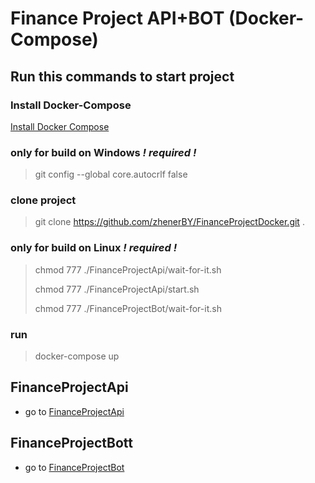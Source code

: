 # Finance Project API+BOT (Docker-Compose)
## Run this commands to start project
>
### Install Docker-Compose
[Install Docker Compose](https://docs.docker.com/compose/install/)
>
### only for build on Windows *! required !*
> git config --global core.autocrlf false
### clone project
> git clone https://github.com/zhenerBY/FinanceProjectDocker.git .
### only for build on Linux *! required !*
> chmod 777 ./FinanceProjectApi/wait-for-it.sh
> 
> chmod 777 ./FinanceProjectApi/start.sh
> 
> chmod 777 ./FinanceProjectBot/wait-for-it.sh
### run 
> docker-compose up
## FinanceProjectApi
- go to [FinanceProjectApi](https://github.com/zhenerBY/FinanceProjectApi)
## FinanceProjectBott
- go to [FinanceProjectBot](https://github.com/zhenerBY/FinanceProjectBot)